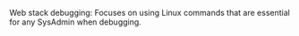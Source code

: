 Web stack debugging: Focuses on using Linux commands that are essential for any SysAdmin when debugging.
